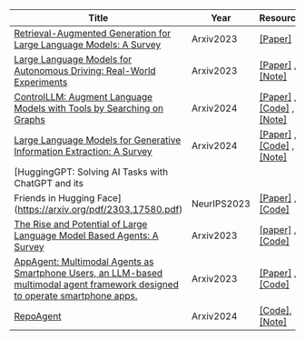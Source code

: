 <!--
 * @Author: qinhsiu
 * @Email: qinhsiu@gmail.com
-->
| Title| Year |Resources|
| ------- | ----- | ------ |
|[Retrieval-Augmented Generation for Large Language Models: A Survey](https://arxiv.org/pdf/2312.10997v1.pdf)|Arxiv2023|[[Paper]](https://arxiv.org/pdf/2312.10997v1.pdf)|
|[Large Language Models for Autonomous Driving: Real-World Experiments](https://arxiv.org/abs/2312.09397)|Arxiv2023|[[Paper]](https://arxiv.org/abs/2312.09397) ,[[Note]](https://mp.weixin.qq.com/s/LIah1o_xezfsPsgKw3QwVw)|
|[ControlLLM: Augment Language Models with Tools by Searching on Graphs](https://arxiv.org/abs/2310.17796)|Arxiv2024|[[Paper]](https://arxiv.org/abs/2310.17796) ,[[Code]](https://github.com/OpenGVLab/ControlLLM) ,[[Note]](https://mp.weixin.qq.com/s/mS0U85v2JOaM1-mIxBNiSw)|
|[Large Language Models for Generative Information Extraction: A Survey](https://arxiv.org/pdf/2312.17617.pdf)|Arxiv2024|[[Paper]](https://arxiv.org/pdf/2312.17617.pdf) ,[[Code]](https://github.com/quqxui/Awesome-LLM4IE-Papers) ,[[Note]](https://mp.weixin.qq.com/s/5vTA5R362BPM1sSahulpUw)|
|[HuggingGPT: Solving AI Tasks with ChatGPT and its
Friends in Hugging Face](https://arxiv.org/pdf/2303.17580.pdf)|NeurIPS2023|[[Paper]](https://arxiv.org/pdf/2303.17580.pdf) ,[[Code]](https://github.com/microsoft/JARVIS)|
|[The Rise and Potential of Large Language Model Based Agents: A Survey](https://arxiv.org/abs/2309.07864)|Arxiv2023|[[paper]](https://arxiv.org/abs/2309.07864) ,[[Code]](https://github.com/WooooDyy/LLM-Agent-Paper-List)|
|[AppAgent: Multimodal Agents as Smartphone Users, an LLM-based multimodal agent framework designed to operate smartphone apps.](https://arxiv.org/abs/2312.13771)|Arxiv2023|[[Paper]](https://arxiv.org/abs/2312.13771) ,[[Code]](https://github.com/mnotgod96/AppAgent)|
|[RepoAgent](https://arxiv.org/abs/2402.16667)|Arxiv2024|[[Code]](https://github.com/OpenBMB/RepoAgent),[[Note]](https://mp.weixin.qq.com/s/gSgLLXD4u9Ip7Vgq6IjOsw)|

